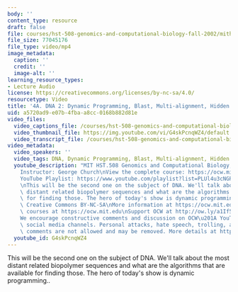```yaml
---
body: ''
content_type: resource
draft: false
file: courses/hst-508-genomics-and-computational-biology-fall-2002/mithst_508f02_lec4a_360p_16_9.mp4
file_size: 77045176
file_type: video/mp4
image_metadata:
  caption: ''
  credit: ''
  image-alt: ''
learning_resource_types:
- Lecture Audio
license: https://creativecommons.org/licenses/by-nc-sa/4.0/
resourcetype: Video
title: '4A. DNA 2: Dynamic Programming, Blast, Multi-alignment, Hidden Markov Models'
uid: a5720ad9-e07b-4fba-a8cc-0168b882d81e
video_files:
  video_captions_file: /courses/hst-508-genomics-and-computational-biology-fall-2002/199KKYjdh528YeaXReJQXI5peWAgDBflV_transcript.webvtt
  video_thumbnail_file: https://img.youtube.com/vi/G4skPcnqWZ4/default.jpg
  video_transcript_file: /courses/hst-508-genomics-and-computational-biology-fall-2002/199KKYjdh528YeaXReJQXI5peWAgDBflV_transcript.pdf
video_metadata:
  video_speakers: ''
  video_tags: DNA, Dynamic Programming, Blast, Multi-alignment, Hidden Markov Models
  youtube_description: "MIT HST.508 Genomics and Computational Biology, Fall 2002\n\
    Instructor: George Church\nView the complete course: https://ocw.mit.edu/courses/hst-508-genomics-and-computational-biology-fall-2002/\n\
    YouTube Playlist: https://www.youtube.com/playlist?list=PLUl4u3cNGP61gaHWysmlYNeGsuUI8y5GV\n\
    \nThis will be the second one on the subject of DNA. We'll talk about the most\
    \ distant related biopolymer sequences and what are the algorithms that are available\
    \ for finding those. The hero of today's show is dynamic programming..\n\nLicense:\
    \ Creative Commons BY-NC-SA\nMore information at https://ocw.mit.edu/terms\nMore\
    \ courses at https://ocw.mit.edu\nSupport OCW at http://ow.ly/a1If50zVRlQ\n\n\
    We encourage constructive comments and discussion on OCW\u201A YouTube and other\
    \ social media channels. Personal attacks, hate speech, trolling, and inappropriate\
    \ comments are not allowed and may be removed. More details at https://ocw.mit.edu/comments."
  youtube_id: G4skPcnqWZ4
---
```

This will be the second one on the subject of DNA. We'll talk about the most distant related biopolymer sequences and what are the algorithms that are available for finding those. The hero of today's show is dynamic programming..